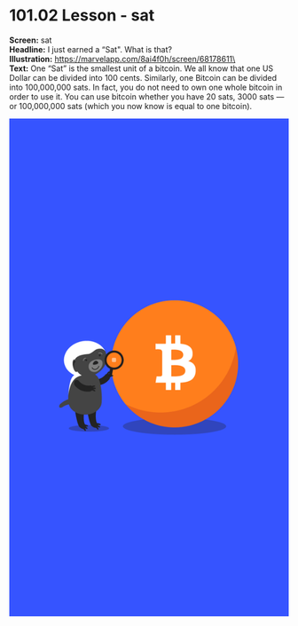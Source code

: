 # 101.02 Lesson - sat

**Screen:** sat\
**Headline:** I just earned a “Sat". What is that?\
**Illustration:** https://marvelapp.com/8ai4f0h/screen/68178611\
\
**Text:** One “Sat” is the smallest unit of a bitcoin. We all know that one US Dollar can be divided into 100 cents. Similarly, one Bitcoin can be divided into 100,000,000 sats. In fact, you do not need to own one whole bitcoin in order to use it. You can use bitcoin whether you have 20 sats, 3000 sats — or 100,000,000 sats (which you now know is equal to one bitcoin).

![](<../.gitbook/assets/image (22).png>)
